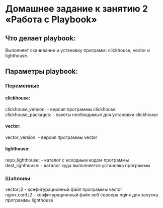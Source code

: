 # Домашнее задание к занятию 2 «Работа с Playbook»

## Что делает playbook:

Выполняет скачивание и установку программ: clickhouse, vector и lighthouse.

## Параметры playbook:

### Переменные

#### clickhouse:

clickhouse_version:  - версия программы clickhouse<br>
clickhouse_packages: - пакеты необходимые для установки clickhouse<br>

#### vector:
vector_version:      - версия программы vector<br>

#### lighthouse:

repo_lighthouse:     - каталог с исходным кодом программы<br>
dest_lighthouse:     - каталог куда выполняется установка программы<br>

### Шаблоны

vector.j2            - конфигурационный файл программы vector<br> 
nginx.conf.j2        - конфигурационный файл веб сервера nginx для запуска программы lighthouse
